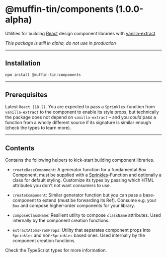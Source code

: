 # @muffin-tin/components (1.0.0-alpha)

Utilities for building [React](https://react.dev) design component libraries with [vanilla-extract](https://vanilla-extract.style/)

_This package is still in alpha, do not use in production_

---

## Installation

```js
npm install @muffin-tin/components
```

---

## Prerequisites

Latest `React (18.2)`. You are expected to pass a `Sprinkles`-function from `vanilla-extract` to the component to enable its style props, but technically the package does not depend on `vanilla-extract` – and you _could_ pass a function from a wholly different source if its signature is similar enough (check the types to learn more).

---

## Contents

Contains the following helpers to kick-start building component libraries.

- `createBaseComponent`: A generator function for a fundamental _Box_ Component, must be supplied with a [Sprinkles](https://vanilla-extract.style/documentation/packages/sprinkles/)-Function and optionally a class for default styling. Customize its types by passing which HTML attributes you don't not want consumers to use.

- `createComponent`: Similar generator function but you can pass a base-component to extend (must be forwarding its Ref). Consume e.g. your `Box` and compose higher-order components for your library.

- `composeClassName`: Resilient utility to compose `className` attributes. Used internally by the component creation functions.

- `extractAtomsFromProps`: Utility that separates component props into `Sprinkles` and non-`Sprinkles` based ones. Used internally by the component creation functions.

Check the TypeScript types for more information.
